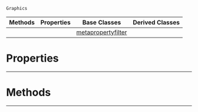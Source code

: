  `Graphics`

|Methods|Properties|Base Classes|Derived Classes|
|---|---|---|---|
| | |[metapropertyfilter](https://plasmaengine.github.io/PlasmaDocs/Plasma1/C++/code_reference/class_reference/metapropertyfilter.markdown)| |


 #  Properties


---  
 #  Methods


---  
 

 